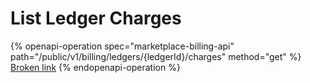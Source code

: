 # List Ledger Charges

{% openapi-operation spec="marketplace-billing-api" path="/public/v1/billing/ledgers/{ledgerId}/charges" method="get" %}
[Broken link](broken-reference)
{% endopenapi-operation %}
